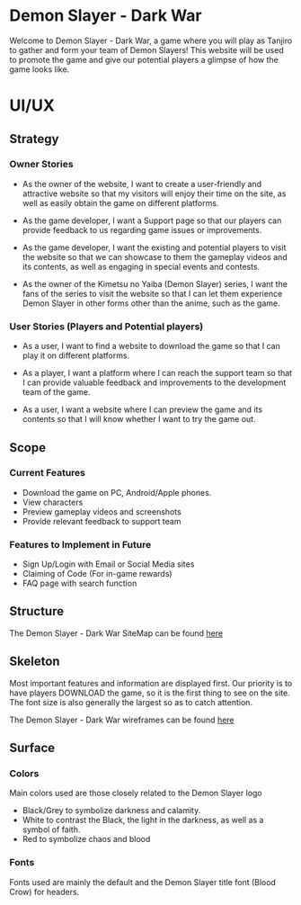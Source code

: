# Demon Slayer - Dark War

Welcome to Demon Slayer - Dark War, a game where you will play as Tanjiro to gather and form your team of Demon Slayers! This website will be used to promote the game and give our potential players a glimpse of how the game looks like.

# UI/UX

## Strategy
### Owner Stories

- As the owner of the website, I want to create a user-friendly and attractive website so that my visitors will enjoy their time on the site, as well as easily obtain the game on different platforms.

- As the game developer, I want a Support page so that our players can provide feedback to us regarding game issues or improvements.

- As the game developer, I want the existing and potential players to visit the website so that we can showcase to them the gameplay videos and its contents, as well as engaging in special events and contests.

- As the owner of the Kimetsu no Yaiba (Demon Slayer) series, I want the fans of the series to visit the website so that I can let them experience Demon Slayer in other forms other than the anime, such as the game.

### User Stories (Players and Potential players)

- As a user, I want to find a website to download the game so that I can play it on different platforms.

- As a player, I want a platform where I can reach the support team so that I can provide valuable feedback and improvements to the development team of the game.

- As a user, I want a website where I can preview the game and its contents so that I will know whether I want to try the game out.

## Scope
### Current Features

- Download the game on PC, Android/Apple phones.
- View characters
- Preview gameplay videos and screenshots
- Provide relevant feedback to support team

### Features to Implement in Future
- Sign Up/Login with Email or Social Media sites
- Claiming of Code (For in-game rewards)
- FAQ page with search function

## Structure
The Demon Slayer - Dark War SiteMap can be found [here](google.com)

## Skeleton
Most important features and information are displayed first. Our priority is to have players DOWNLOAD the game, so it is the first thing to see on the site. The font size is also generally the largest so as to catch attention.

The Demon Slayer - Dark War wireframes can be found [here](google.com)

## Surface
### Colors
Main colors used are those closely related to the Demon Slayer logo
- Black/Grey to symbolize darkness and calamity.
- White to contrast the Black, the light in the darkness, as well as a symbol of faith.
- Red to symbolize chaos and blood

### Fonts
Fonts used are mainly the default and the Demon Slayer title font (Blood Crow) for headers.